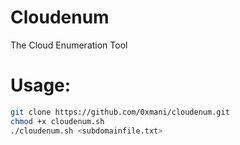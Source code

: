# Cloudenum
The Cloud Enumeration Tool

# Usage:

```bash
git clone https://github.com/0xmani/cloudenum.git
chmod +x cloudenum.sh
./cloudenum.sh <subdomainfile.txt>
```
